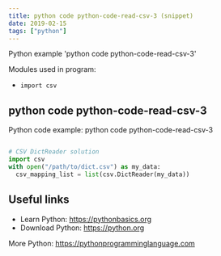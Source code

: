 ```yaml
---
title: python code python-code-read-csv-3 (snippet)
date: 2019-02-15
tags: ["python"]
---
```

Python example 'python code python-code-read-csv-3'


Modules used in program: 
* `import csv`

## python code python-code-read-csv-3

Python code example: python code python-code-read-csv-3

```python

# CSV DictReader solution
import csv
with open("/path/to/dict.csv") as my_data: 
  csv_mapping_list = list(csv.DictReader(my_data))


```

## Useful links

- Learn Python: https://pythonbasics.org
- Download Python: https://python.org

More Python: https://pythonprogramminglanguage.com
